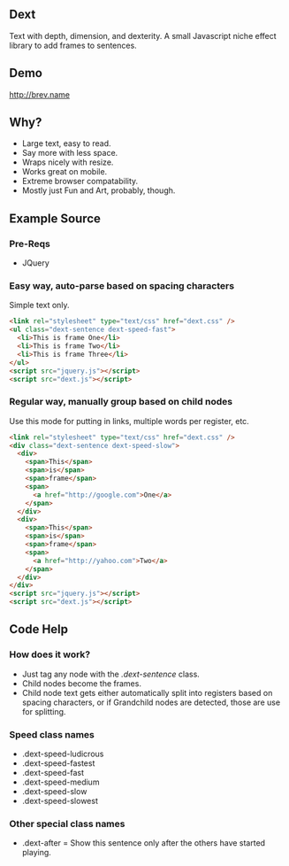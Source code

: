 Dext
----
Text with depth, dimension, and dexterity. 
A small Javascript niche effect library to add frames to sentences.

Demo
----
http://brev.name

Why?
----
* Large text, easy to read.
* Say more with less space.
* Wraps nicely with resize.
* Works great on mobile.
* Extreme browser compatability.
* Mostly just Fun and Art, probably, though.

Example Source
--------------

### Pre-Reqs
* JQuery

### Easy way, auto-parse based on spacing characters
Simple text only.

```html
<link rel="stylesheet" type="text/css" href="dext.css" />
<ul class="dext-sentence dext-speed-fast">
  <li>This is frame One</li>
  <li>This is frame Two</li>
  <li>This is frame Three</li>
</ul>
<script src="jquery.js"></script>
<script src="dext.js"></script>
```

### Regular way, manually group based on child nodes
Use this mode for putting in links, multiple words per register, etc.

```html
<link rel="stylesheet" type="text/css" href="dext.css" />
<div class="dext-sentence dext-speed-slow">
  <div>
    <span>This</span>
    <span>is</span>
    <span>frame</span>
    <span>
      <a href="http://google.com">One</a>
    </span>
  </div>
  <div>
    <span>This</span>
    <span>is</span>
    <span>frame</span>
    <span>
      <a href="http://yahoo.com">Two</a>
    </span>
  </div>
</div>
<script src="jquery.js"></script>
<script src="dext.js"></script>
```

Code Help
---------

### How does it work?
* Just tag any node with the *.dext-sentence* class.
* Child nodes become the frames.
* Child node text gets either automatically split into registers based on spacing characters, or if Grandchild nodes are detected, those are use for splitting.

### Speed class names
* .dext-speed-ludicrous
* .dext-speed-fastest
* .dext-speed-fast
* .dext-speed-medium
* .dext-speed-slow
* .dext-speed-slowest

### Other special class names
* .dext-after = Show this sentence only after the others have started playing.

